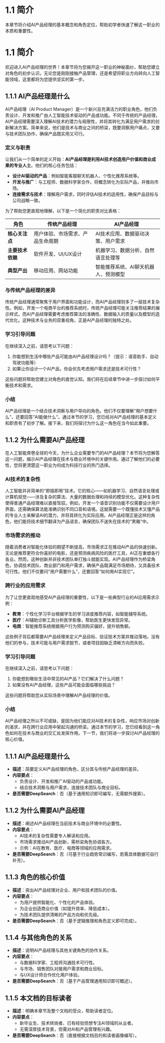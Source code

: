 # 1.1 简介

本章节将介绍AI产品经理的基本概念和角色定位，帮助初学者快速了解这一职业的本质和重要性。


# 1.1 简介

欢迎进入AI产品经理的世界！本章节将为您揭开这一职业的神秘面纱，帮助您建立对角色的初步认识。无论您是刚刚接触产品管理，还是希望将职业方向转向人工智能领域，这里都将为您提供坚实的第一步。

## 1.1.1 AI产品经理是什么

AI产品经理（AI Product Manager）是一个新兴且充满活力的职业角色，他们负责设计、开发和推广由人工智能技术驱动的产品或功能。不同于传统的产品经理，AI产品经理需要深入理解AI技术的潜力与局限性，并将其转化为满足用户需求的创新解决方案。简单来说，他们是技术与商业之间的桥梁，既要洞察用户痛点，又要与技术团队协作，确保产品既实用又可行。

### 定义与职责
让我们从一个简单的定义开始：**AI产品经理是利用AI技术创造用户价值和商业成果的专业人士**。他们的核心任务包括：
- **设计AI驱动的产品**：例如智能客服聊天机器人、个性化推荐系统等。
- **开发与推广**：与工程师、数据科学家合作，将概念转化为实际产品，并推向市场。
- **连接需求与技术**：理解用户需求，同时评估AI技术的适用性，确保产品目标与公司战略一致。

为了帮助您更直观地理解，以下是一个简化的职责对比表格：

| **角色**           | **传统产品经理**                       | **AI产品经理**                          |
|---------------------|-----------------------------------------|------------------------------------------|
| **核心关注点**     | 用户体验、市场需求、产品生命周期      | AI技术应用、数据驱动决策、用户需求       |
| **主要技术依赖**   | 软件开发、UI/UX设计                   | 机器学习、数据分析、自然语言处理等       |
| **典型产出**       | 移动应用、网站功能                    | 智能推荐系统、AI聊天机器人、预测模型    |

### 与传统产品经理的差异
传统产品经理通常聚焦于用户界面和功能设计，而AI产品经理则多了一层技术复杂性。例如，开发一个电商平台的推荐系统时，传统产品经理可能关注推荐结果的展示样式，而AI产品经理需要考虑推荐算法的准确性、数据输入的质量以及模型的迭代优化。这种技术与业务的双重视角，正是AI产品经理的独特之处。

### 学习引导问题
在继续深入之前，请思考以下问题：
1. 你能想到生活中哪些产品可能由AI产品经理设计吗？（提示：语音助手、自动驾驶功能等）
2. 如果让你设计一个AI产品，你会优先考虑用户需求还是技术可行性？

这些问题将帮助您建立对角色的直觉认知。我们将在后续章节中进一步探讨如何平衡技术和需求。

### 小结
AI产品经理是一个结合技术洞察与用户导向的角色。他们不仅要理解“用户想要什么”，还要回答“AI能做什么”。通过本节的学习，您已经对AI产品经理的基本定义和职责有了初步了解。接下来，我们将探讨为什么这一角色在当今如此重要。



## 1.1.2 为什么需要AI产品经理

在人工智能席卷全球的今天，为什么企业需要专门的AI产品经理？本节将为您解答这一问题，揭示AI产品经理在技术与商业环境中的关键作用。通过了解他们的必要性，您将更清楚这一职业为何成为科技行业的热门选择。

### AI技术的复杂性
人工智能并非简单的“即插即用”技术。它的核心——如机器学习、自然语言处理或计算机视觉——涉及复杂的算法、大量的数据处理和持续的模型优化。这种复杂性使得普通产品经理难以直接驾驭。例如，开发一个语音识别功能不仅需要设计用户界面，还需确保算法能准确识别不同口音和语境。这就需要一个既懂技术又懂产品的专业人士来解读AI的潜力，并将其转化为实际应用。AI产品经理正是这样的角色，他们能将技术细节翻译为产品语言，确保团队不迷失在技术的“黑箱”中。

### 市场需求的推动
随着消费者对智能化体验的期望不断提高，市场需求正在推动AI产品的快速创新。无论是推荐更符合你喜好的电影，还是预测疾病风险的医疗工具，AI正在重塑各行各业。然而，这种创新并非技术团队单打独斗就能实现。AI产品经理作为桥梁角色，协调技术团队、商业部门和用户需求，确保产品既满足市场期待，又具备技术可行性。他们不仅要问“用户需要什么”，还要回答“如何用AI实现它”。

### 跨行业的应用需求
为了让您更直观地感受AI产品经理的重要性，以下是一些典型行业的AI应用需求示例：

- **教育**：个性化学习平台根据学生的学习进度推荐内容，如智能辅导系统。
- **医疗**：AI辅助诊断工具分析医学影像，帮助医生更快发现异常。
- **电商**：智能推荐系统根据用户行为预测购买偏好，提升销售额。

这些例子背后都需要AI产品经理来定义产品目标、验证技术方案并推动落地。没有他们的参与，技术可能与用户需求脱节，或者项目因缺乏清晰方向而失败。

### 学习引导问题
在继续深入之前，请思考以下问题：
1. 你能想到哪些生活中常见的AI产品？它们解决了什么问题？
2. 如果没有AI产品经理，这些产品可能会面临哪些挑战？

这些问题将帮助您从实际场景中理解AI产品经理的价值。

### 小结
AI产品经理之所以不可或缺，是因为他们能应对AI技术的复杂性，响应市场对创新的渴求，并在跨行业应用中架起沟通的桥梁。通过本节的学习，您已经看到这一角色如何在技术与商业的交汇处发挥作用。下一节，我们将进一步探讨AI产品经理的核心价值。


## 1.1.1 AI产品经理是什么
- **描述**：简要定义AI产品经理的角色，区分其与传统产品经理的差异。  
- **内容要点**：  
  - 负责设计、开发和推广AI驱动的产品或功能。  
  - 结合技术洞察与用户需求，连接技术团队与商业目标。  
- **是否需要DeepSearch**：否（基于通用知识即可编写，无需额外搜索）。

## 1.1.2 为什么需要AI产品经理
- **描述**：阐述AI产品经理在当前技术与商业环境中的必要性。  
- **内容要点**：  
  - AI技术的复杂性需要专人解读和应用。  
  - 市场需求推动AI产品创新，需桥梁角色协调各方。  
  - 示例：AI在教育、医疗、电商等领域的应用需求。  
- **是否需要DeepSearch**：否（可基于行业趋势常识编写，若需具体数据可自行补充）。

## 1.1.3 角色的核心价值
- **描述**：突出AI产品经理对企业、用户和技术团队的价值。  
- **内容要点**：  
  - 为用户提供智能化、个性化的产品体验。  
  - 为企业创造商业价值（如提升效率、降低成本）。  
  - 为技术团队提供清晰的产品方向和优先级。  
- **是否需要DeepSearch**：否（基于逻辑推理和角色定义即可完成）。

## 1.1.4 与其他角色的关系
- **描述**：说明AI产品经理与其他关键角色的协作关系。  
- **内容要点**：  
  - 与数据科学家、工程师沟通技术可行性。  
  - 与市场、销售团队对接用户需求和商业目标。  
  - 与UX设计师合作优化用户体验。  
- **是否需要DeepSearch**：否（基于产品管理通用知识即可概述）。

## 1.1.5 本文档的目标读者
- **描述**：明确本章节及整个文档的受众，帮助读者定位。  
- **内容要点**：  
  - 新毕业生、技术转岗者、已有经验但想专注AI领域的从业者。  
  - 无需深厚技术背景，但需对AI和产品管理有兴趣。  
- **是否需要DeepSearch**：否（直接根据文档目的和读者画像编写）。
